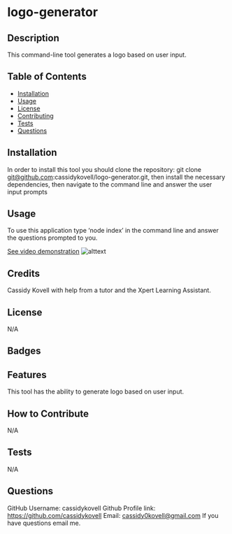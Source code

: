 # logo-generator

## Description
This command-line tool generates a logo based on user input.

## Table of Contents
- [Installation](#installation)
- [Usage](#usage)
- [License](#license)
- [Contributing](#contributing)
- [Tests](#tests)
- [Questions](#questions)

## Installation
In order to install this tool you should clone the repository: git clone git@github.com:cassidykovell/logo-generator.git, then install the necessary dependencies, then navigate to the command line and answer the user input prompts

## Usage
To use this application type ‘node index’ in the command line and answer the questions prompted to you.

[See video demonstration](https://drive.google.com/file/d/15UgD-mwegYuxsutdEAhkRO-jATaPM-O1/view)
![alttext](./assets/SC.png)

## Credits
Cassidy Kovell with help from a tutor and the Xpert Learning Assistant.

## License
N/A

## Badges

## Features 
This tool has the ability to generate logo based on user input.

## How to Contribute
N/A

## Tests
N/A 

## Questions
GitHub Username: cassidykovell
Github Profile link: https://github.com/cassidykovell
Email: cassidy0kovell@gmail.com 
If you have questions email me.